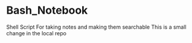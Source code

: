 # Bash_Notebook
Shell Script For taking notes and making them searchable
This is a small change in the local repo
